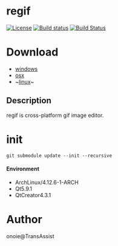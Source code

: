 # regif
[![License](https://img.shields.io/badge/license-LGPL-green.svg)](https://github.com/onoie/regif/blob/master/LICENSE)
[![Build status](https://ci.appveyor.com/api/projects/status/ncm8qn4mc9wbsyh8?svg=true)](https://ci.appveyor.com/project/onoie/regif)
[![Build Status](https://travis-ci.org/onoie/regif.svg?branch=master)](https://travis-ci.org/onoie/regif)

# Download
* [windows](https://ci.appveyor.com/project/onoie/regif/build/artifacts)
* [osx](https://github.com/onoie/regif/releases)
*  ~[linux](https://github.com/onoie/hybrid/releases)~

## Description
regif is cross-platform gif image editor.

# init
`git submodule update --init --recursive`

#### Environment
 * ArchLinux/4.12.6-1-ARCH
 * Qt5.9.1
 * QtCreator4.3.1

# Author
onoie@TransAssist
